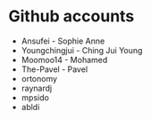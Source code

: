 # Github accounts

* Ansufei - Sophie Anne 
* Youngchingjui - Ching Jui Young
* Moomoo14 - Mohamed
* The-Pavel - Pavel
* ortonomy
* raynardj
* mpsido
* abldi